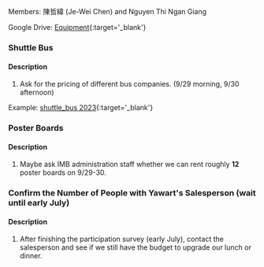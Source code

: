 
Members: 陳哲緯 (Je-Wei Chen) and Nguyen Thi Ngan Giang

Google Drive: [Equipment](https://drive.google.com/drive/folders/1PtLs-_tNRNZZjyVaGNv5ONrGH0ZKdNo0){:target='_blank'}

### Shuttle Bus

#### Description
1. Ask for the pricing of different bus companies. (9/29 morning, 9/30 afternoon) 
 
Example: [shuttle_bus 2023](./images/shuttle_bus.png){:target='_blank'}  

### Poster Boards     

#### Description
1. Maybe ask IMB administration staff whether we can rent roughly **12** poster boards on 9/29-30.


### Confirm the Number of People with Yawart's Salesperson (wait until early July)

#### Description
1. After finishing the participation survey (early July), contact the salesperson and see if we still have the budget to upgrade our lunch or dinner.
<!-- * Deciding the venue
* Reserving shuttle buses
* Buying travel insurance? -->
